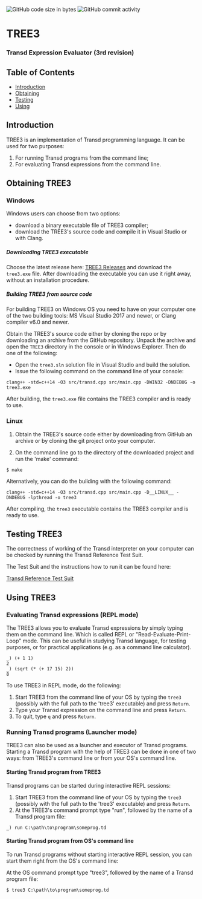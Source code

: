 ![GitHub code size in bytes](https://img.shields.io/github/languages/code-size/transd-lang/TREE3)
![GitHub commit activity](https://img.shields.io/github/commit-activity/m/transd-lang/TREE3)

# TREE3
### Transd Expression Evaluator (3rd revision)

## Table of Contents
* [Introduction](#introduction)
* [Obtaining](#obtaining-tree3)
* [Testing](#testing-tree3)
* [Using](#using-tree3)

## Introduction
TREE3 is an implementation of Transd programming language. It can be used for two purposes: 
 
 1. For running Transd programs from the command line;
 2. For evaluating Transd expressions from the command line.

## Obtaining TREE3

### Windows

Windows users can choose from two options: 
* download a binary executable file of TREE3 compiler;
* download the TREE3's source code and compile it in Visual Studio or with Clang.

##### Downloading TREE3 executable

Choose the latest release here: [TREE3 Releases](https://github.com/transd-lang/TREE3/releases) and download the `tree3.exe` file. After downloading the executable you can use it right away, without an installation procedure.

##### Building TREE3 from source code

For building TREE3 on Windows OS you need to have on your computer one of the two building tools: MS Visual Studio 2017 and newer, or Clang compiler v6.0 and newer.

Obtain the TREE3's source code either by cloning the repo or by downloading an archive from the GitHub repository. Unpack the archive and open the `TREE3` directory in the console or in Windows Explorer. Then do one of the following: 

* Open the `tree3.sln` solution file in Visual Studio and build the solution.
* Issue the following command on the command line of your console:

```
clang++ -std=c++14 -O3 src/transd.cpp src/main.cpp -DWIN32 -DNDEBUG -o tree3.exe
```

After building, the `tree3.exe` file contains the TREE3 compiler and is ready to use.


### Linux

1. Obtain the TREE3's source code either by downloading from GitHub an archive or 
by cloning the git project onto your computer.

2. On the command line go to the directory of the downloaded project and run the 'make'
command:

`$ make`

Alternatively, you can do the building with the following command:

```
clang++ -std=c++14 -O3 src/transd.cpp src/main.cpp -D__LINUX__ -DNDEBUG -lpthread -o tree3
```

After compiling, the `tree3` executable contains the TREE3 compiler and is ready to use.

## Testing TREE3

The correctness of working of the Transd interpreter on your computer can be checked by running the Transd Reference Test Suit.

The Test Suit and the instructions how to run it can be found here:

[Transd Reference Test Suit](https://github.com/transd-lang/Reference-Test-Suite)

## Using TREE3

### Evaluating Transd expressions (REPL mode)

The TREE3 allows you to evaluate Transd expressions by simply typing them on the command line. Which is called REPL or "Read-Evaluate-Print-Loop" mode. This can be useful in studying Tranѕd language, for testing purposes, or for practical applications (e.g. as a command line calculator).

```
_) (+ 1 1)
2
_) (sqrt (* (+ 17 15) 2))
8
```

To use TREE3 in REPL mode, do the following:

 1. Start TREE3 from the command line of your OS by typing the `tree3` (possibly with
 the full path to the 'tree3' executable) and press `Return`.
 2. Type your Transd expression on the command line and press `Return`.
 3. To quit, type `q` and press `Return`.

### Running Transd programs (Launcher mode)

TREE3 can also be used as a launcher and executor of Transd programs. Starting a Transd program with the help of TREE3 can be done in one of two ways: from TREE3's command line or from your OS's command line.

#### Starting Transd program from TREE3

Transd programs can be started during interactive REPL sessions:

 1. Start TREE3 from the command line of your OS by typing the `tree3` (possibly with
 the full path to the 'tree3' executable) and press `Return`.
 2. At the TREE3's command prompt type "run", followed by the name of a Transd program file:

`_) run C:\path\to\program\someprog.td`

#### Starting Transd program from OS's command line

To run Transd programs without starting interactive REPL session, you can start
them right from the OS's command line:

 At the OS command prompt type "tree3", followed by the name of a Transd program file:

`$ tree3 C:\path\to\program\someprog.td`



